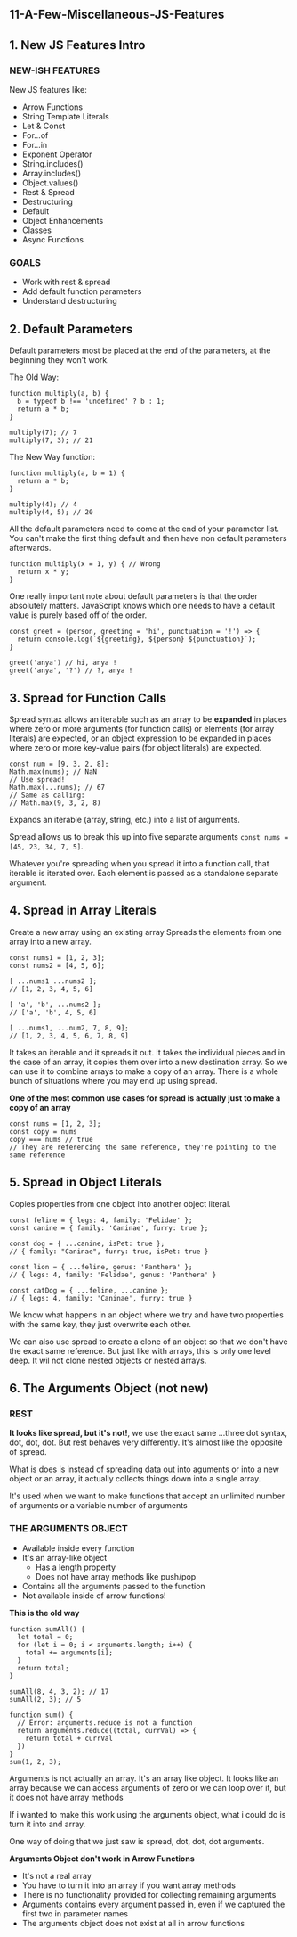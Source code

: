 ## 11-A-Few-Miscellaneous-JS-Features

## 1. New JS Features Intro

### NEW-ISH FEATURES

New JS features like:

- Arrow Functions
- String Template Literals
- Let & Const
- For...of
- For...in
- Exponent Operator
- String.includes()
- Array.includes()
- Object.values()
- Rest & Spread
- Destructuring
- Default
- Object Enhancements
- Classes
- Async Functions

### GOALS

- Work with rest & spread
- Add default function parameters
- Understand destructuring

## 2. Default Parameters

Default parameters most be placed at the end of the parameters, at the beginning they won't work.

The Old Way:

```
function multiply(a, b) {
  b = typeof b !== 'undefined' ? b : 1;
  return a * b;
}

multiply(7); // 7
multiply(7, 3); // 21
```

The New Way function:

```
function multiply(a, b = 1) {
  return a * b;
}

multiply(4); // 4
multiply(4, 5); // 20
```

All the default parameters need to come at the end of your parameter list. You can't make the first thing default and then have non default parameters afterwards.

```
function multiply(x = 1, y) { // Wrong
  return x * y;
}
```

One really important note about default parameters is that the order absolutely matters. JavaScript knows which one needs to have a default value is purely based off of the order.

```
const greet = (person, greeting = 'hi', punctuation = '!') => {
  return console.log(`${greeting}, ${person} ${punctuation}`);
}

greet('anya') // hi, anya !
greet('anya', '?') // ?, anya !
```

## 3. Spread for Function Calls

Spread syntax allows an iterable such as an array to be **expanded** in places where zero or more arguments (for function calls) or elements (for array literals) are expected, or an object expression to be expanded in places where zero or more key-value pairs (for object literals) are expected.

```
const num = [9, 3, 2, 8];
Math.max(nums); // NaN
// Use spread!
Math.max(...nums); // 67
// Same as calling:
// Math.max(9, 3, 2, 8)
```

Expands an iterable (array, string, etc.) into a list of arguments.

Spread allows us to break this up into five separate arguments `const nums = [45, 23, 34, 7, 5]`.

Whatever you're spreading when you spread it into a function call, that iterable is iterated over. Each element is passed as a standalone separate argument.

## 4. Spread in Array Literals

Create a new array using an existing array Spreads the elements from one array into a new array.

```
const nums1 = [1, 2, 3];
const nums2 = [4, 5, 6];

[ ...nums1 ...nums2 ];
// [1, 2, 3, 4, 5, 6]

[ 'a', 'b', ...nums2 ];
// ['a', 'b', 4, 5, 6]

[ ...nums1, ...num2, 7, 8, 9];
// [1, 2, 3, 4, 5, 6, 7, 8, 9]
```

It takes an iterable and it spreads it out. It takes the individual pieces and in the case of an array, it copies them over into a new destination array. So we can use it to combine arrays to make a copy of an array. There is a whole bunch of situations where you may end up using spread.

**One of the most common use cases for spread is actually just to make a copy of an array**

```
const nums = [1, 2, 3];
const copy = nums
copy === nums // true
// They are referencing the same reference, they're pointing to the same reference
```

## 5. Spread in Object Literals

Copies properties from one object into another object literal.

```
const feline = { legs: 4, family: 'Felidae' };
const canine = { family: 'Caninae', furry: true };

const dog = { ...canine, isPet: true };
// { family: "Caninae", furry: true, isPet: true }

const lion = { ...feline, genus: 'Panthera' };
// { legs: 4, family: 'Felidae', genus: 'Panthera' }

const catDog = { ...feline, ...canine };
// { legs: 4, family: 'Caninae', furry: true }
```

We know what happens in an object where we try and have two properties with the same key, they just overwrite each other.

We can also use spread to create a clone of an object so that we don't have the exact same reference. But just like with arrays, this is only one level deep. It wil not clone nested objects or nested arrays.

## 6. The Arguments Object (not new)

### REST

**It looks like spread, but it's not!**, we use the exact same ...three dot syntax, dot, dot, dot. But rest behaves very differently. It's almost like the opposite of spread.

What is does is instead of spreading data out into aguments or into a new object or an array, it actually collects things down into a single array.

It's used when we want to make functions that accept an unlimited number of arguments or a variable number of arguments

### THE ARGUMENTS OBJECT

- Available inside every function
- It's an array-like object
  - Has a length property
  - Does not have array methods like push/pop
- Contains all the arguments passed to the function
- Not available inside of arrow functions!

**This is the old way**
```
function sumAll() {
  let total = 0;
  for (let i = 0; i < arguments.length; i++) {
    total += arguments[i];
  }
  return total;
}

sumAll(8, 4, 3, 2); // 17
sumAll(2, 3); // 5
```

```
function sum() {
  // Error: arguments.reduce is not a function
  return arguments.reduce((total, currVal) => {
    return total + currVal
  })
}
sum(1, 2, 3);
```

Arguments is not actually an array. It's an array like object. It looks like an array because we can access arguments of zero or we can loop over it, but it does not have array methods

If i wanted to make this work using the arguments object, what i could do is turn it into and array.

One way of doing that we just saw is spread, dot, dot, dot arguments.

**Arguments Object don't work in Arrow Functions**

- It's not a real array
- You have to turn it into an array if you want array methods
- There is no functionality provided for collecting remaining arguments
- Arguments contains every argument passed in, even if we captured the first two in parameter names
- The arguments object does not exist at all in arrow functions

